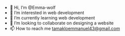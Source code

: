- 👋 Hi, I’m @Emma-wolf
- 👀 I’m interested in web development
- 🌱 I’m currently learning web development
- 💞️ I’m looking to collaborate on designing a website
- 📫 How to reach me tamakloemmanuel43@gmail.com

<!---
Emma-wolf/Emma-wolf is a ✨ special ✨ repository because its `README.md` (this file) appears on your GitHub profile.
You can click the Preview link to take a look at your changes.
--->
